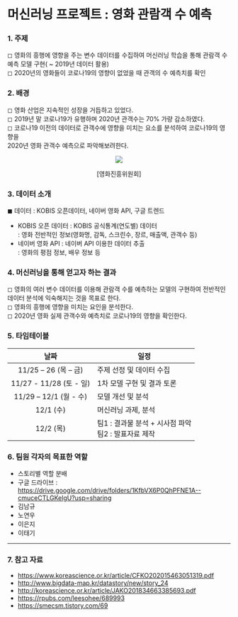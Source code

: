 # 머신러닝 프로젝트 : 영화 관람객 수 예측

### 1. 주제
◻ 영화의 흥행에 영향을 주는 변수 데이터를 수집하여 머신러닝 학습을 통해 관람객 수 예측 모델 구현( ~ 2019년 데이터 활용)</br>
◻ 2020년의 영화들이 코로나19의 영향이 없었을 때 관객의 수 예측치를 확인
 
### 2. 배경
◻ 영화 산업은 지속적인 성장을 거듭하고 있었다. </br>
◻ 2019년 말 코로나19가 유행하며 2020년 관객수는 70% 가량 감소하였다.</br>
◻ 코로나19 이전의 데이터로 관객수에 영향을 미치는 요소를 분석하여 코로나19의 영향을 </br>
2020년 영화 관객수 예측으로 파악해보려한다.

<p align="center"><img src="https://lh3.googleusercontent.com/0O2qnkN7_RpY9Hi2b5xrYtJX0WXMHKOPZGR4fQBTf_MewXwYLrAAqEr8816mNl_SO0k7C8WPK2hD08S7G36nWEmOEhanIaXgscJxpks4oIvzGThMRsEdPOIYIvij1vB4FPi8jTHB"></p>  
<p align="center">[영화진흥위원회]</p>


### 3. 데이터 소개
◼ 데이터 : KOBIS 오픈데이터, 네이버 영화 API, 구글 트렌드</br>
  - KOBIS 오픈 데이터 : KOBIS 공식통계(연도별) 데이터	</br>
     : 영화 전반적인 정보(영화명, 감독, 스크린수, 장르, 매출액, 관객수 등)
  - 네이버 영화 API : 네이버 API 이용한 데이터 추출</br>
     :  영화의 평점 정보, 배우 정보 등

### 4. 머신러닝을 통해 얻고자 하는 결과
◻ 영화의 여러 변수 데이터를 이용해 관람객 수를 예측하는 모델의 구현하여 전반적인 데이터 분석에 익숙해지는 것을 목표로 한다.</br>
◻ 영화의 흥행에 영향을 미치는 요인을 분석한다.</br>
◻ 2020년 영화 실제 관객수와  예측치로 코로나19의 영향을 확인한다.</br>

### 5. 타임테이블
  |날짜| <center>일정</center> |
  |:--------------------:|------------------------------|
  |11/25 – 26 (목 – 금)|주제 선정 및 데이터 수집|
  |11/27 - 11/28 (토 - 일)|1차 모델 구현 및 결과 토론|
  |11/29 – 12/1 (월 - 수)|모델 개선 및 분석|
  |12/1 (수)|머신러닝 과제, 분석|
  |12/2 (목)|팀1 : 결과물 분석 + 시사점 파악</br>팀2 : 발표자료 제작|

 
### 6. 팀원 각자의 목표한 역할
  - 스토리별 역할 분배
  - 구글 드라이브 : https://drive.google.com/drive/folders/1KfbVX6P0QhPFNE1A--cmuceCTLGKelgU?usp=sharing
  - 김남규
  - 노연우
  - 이은지
  - 이태기

---
### 7. 참고 자료
  - https://www.koreascience.or.kr/article/CFKO202015463051319.pdf
  - http://www.bigdata-map.kr/datastory/new/story_24
  - http://koreascience.or.kr/article/JAKO201834663385693.pdf
  - https://rpubs.com/leesohee/689993
  - https://smecsm.tistory.com/69
